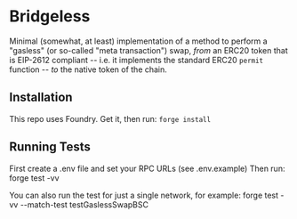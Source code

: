 # Bridgeless
Minimal (somewhat, at least) implementation of a method to perform a "gasless" (or so-called "meta transaction") swap, *from* an ERC20 token that is EIP-2612 compliant -- i.e. it implements the standard ERC20 `permit` function -- *to* the native token of the chain.

## Installation
This repo uses Foundry. Get it, then run:
`forge install`

## Running Tests
First create a .env file and set your RPC URLs (see .env.example)
Then run:
forge test -vv

You can also run the test for just a single network, for example:
forge test -vv --match-test testGaslessSwapBSC